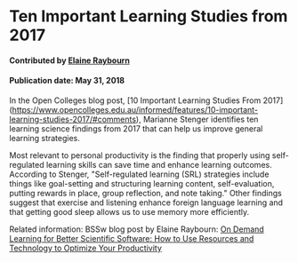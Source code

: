 
# Ten Important Learning Studies from 2017

#### Contributed by [Elaine Raybourn](https://github.com/elaineraybourn)

#### Publication date: May 31, 2018

In the Open Colleges blog post, [10 Important Learning Studies From 2017] (https://www.opencolleges.edu.au/informed/features/10-important-learning-studies-2017/#comments), Marianne Stenger identifies ten learning science findings from 2017 that can help us improve general learning strategies. 

Most relevant to personal productivity is the finding that properly using self-regulated learning skills can save time and enhance learning outcomes. According to Stenger, "Self-regulated learning (SRL) strategies include things like goal-setting and structuring learning content, self-evaluation, putting rewards in place, group reflection, and note taking."  Other findings suggest that exercise and listening enhance foreign language learning and that getting good sleep allows us to use memory more efficiently. 

Related information: BSSw blog post by Elaine Raybourn: 
[On Demand Learning for Better Scientific Software: How to Use Resources and Technology to Optimize Your Productivity](https://bssw.io/blog_posts/on-demand-learning-for-better-scientific-software-how-to-use-resources-technology-to-optimize-your-productivity)


<!---
Publish: yes
Categories: Skills
Topics: Personal productivity and sustainability, Online learning
Level: 2
Prerequisites: defaults
Aggregate: none
--->

